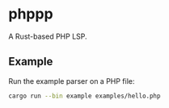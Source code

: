 # phppp
A Rust-based PHP LSP.

## Example

Run the example parser on a PHP file:

```bash
cargo run --bin example examples/hello.php
```
